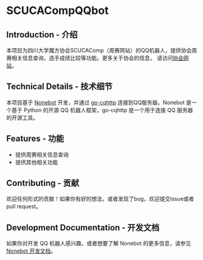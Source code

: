 # SCUCACompQQbot

## Introduction - 介绍

本项目为四川大学魔方协会SCUCAComp（周赛网站）的QQ机器人，提供协会周赛相关信息查询，选手成绩比较等功能。更多关于协会的信息，
请访问[协会网站](https://scu.yougi.top/)。

## Technical Details - 技术细节

本项目基于 [Nonebot](https://nonebot.dev/) 开发，并通过 [go-cqhttp](https://github.com/Mrs4s/go-cqhttp) 连接到QQ服务器。Nonebot 是一个基于 Python 的开源 QQ 机器人框架，go-cqhttp 是一个用于连接 QQ 服务器的开源工具。

## Features - 功能

- 提供周赛相关信息查询
- 提供其他相关功能

## Contributing - 贡献

欢迎任何形式的贡献！如果你有好的想法，或者发现了bug，欢迎提交issue或者pull request。

## Development Documentation - 开发文档

如果你对开发 QQ 机器人感兴趣，或者想要了解 Nonebot 的更多信息，请参见 [Nonebot 开发文档](https://v2.nonebot.dev/)。